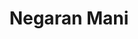 ---
title: Negaran Mani
layout: post
categories: [morteza_pashaei]
type: main
file: /assets/music/morteza_pashaei-negaran-mani.mp3
---